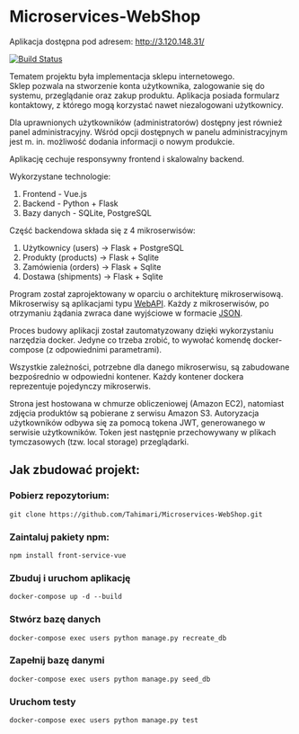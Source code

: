 # Microservices-WebShop

Aplikacja dostępna pod adresem:
http://3.120.148.31/

[![Build Status](https://travis-ci.com/Tahimari/Microservices-WebShop.svg?branch=master)](https://travis-ci.com/Tahimari/Microservices-WebShop)

Tematem projektu była implementacja sklepu internetowego.  
Sklep pozwala na stworzenie konta użytkownika, zalogowanie się do systemu, przeglądanie oraz zakup produktu.
Aplikacja posiada formularz kontaktowy, z którego mogą korzystać nawet niezalogowani użytkownicy.

Dla uprawnionych użytkowników (administratorów) dostępny jest również panel administracyjny.
Wśród opcji dostępnych w panelu administracyjnym jest m. in. możliwość dodania informacji o nowym produkcie.

Aplikację cechuje responsywny frontend i skalowalny backend.

Wykorzystane technologie:  
1. Frontend - Vue.js
2. Backend - Python + Flask
3. Bazy danych - SQLite, PostgreSQL

Część backendowa składa się z 4 mikroserwisów:
1. Użytkownicy (users) -> Flask + PostgreSQL
2. Produkty (products) -> Flask + Sqlite
3. Zamówienia (orders) -> Flask + Sqlite
4. Dostawa (shipments) -> Flask + Sqlite

Program został zaprojektowany w oparciu o architekturę mikroserwisową.
Mikroserwisy są aplikacjami typu [WebAPI](https://en.wikipedia.org/wiki/Web_API).
Każdy z mikroserwisów, po otrzymaniu żądania zwraca dane wyjściowe w formacie [JSON](https://www.json.org/).

Proces budowy aplikacji został zautomatyzowany dzięki wykorzystaniu narzędzia docker.
Jedyne co trzeba zrobić, to wywołać komendę docker-compose (z odpowiednimi parametrami).

Wszystkie zależności, potrzebne dla danego mikroserwisu, są zabudowane bezpośrednio w odpowiedni kontener. Każdy kontener dockera reprezentuje pojedynczy mikroserwis.

Strona jest hostowana w chmurze obliczeniowej (Amazon EC2), natomiast zdjęcia produktów są pobierane z serwisu Amazon S3.
Autoryzacja użytkowników odbywa się za pomocą tokena JWT, generowanego w serwisie użytkowników.
Token jest następnie przechowywany w plikach tymczasowych (tzw. local storage) przeglądarki.

## Jak zbudować projekt:

### Pobierz repozytorium:
``` git clone https://github.com/Tahimari/Microservices-WebShop.git ```
### Zaintaluj pakiety npm:
``` npm install front-service-vue ```
### Zbuduj i uruchom aplikację
``` docker-compose up -d --build ```
### Stwórz bazę danych
``` docker-compose exec users python manage.py recreate_db ```
### Zapełnij bazę danymi
``` docker-compose exec users python manage.py seed_db ```
### Uruchom testy
``` docker-compose exec users python manage.py test ```
